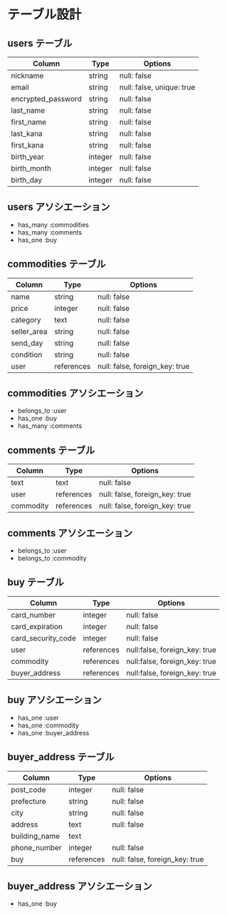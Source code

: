 # テーブル設計

## users テーブル

| Column               | Type    | Options     |
| -------------------- | ------  | ----------- |
| nickname             | string  | null: false |
| email                | string  | null: false, unique: true|
| encrypted_password   | string  | null: false |
| last_name            | string  | null: false |
| first_name           | string  | null: false |
| last_kana            | string  | null: false |
| first_kana           | string  | null: false |
| birth_year           | integer | null: false |
| birth_month          | integer | null: false |
| birth_day            | integer | null: false |

## users アソシエーション

- has_many :commodities
- has_many :comments
- has_one  :buy

## commodities テーブル

| Column             | Type       | Options     |
| ------------------ | ---------- | ----------- |
| name               | string     | null: false |
| price              | integer    | null: false |
| category           | text       | null: false |
| seller_area        | string     | null: false |
| send_day           | string     | null: false |
| condition          | string     | null: false |
| user               | references | null: false, foreign_key: true|

## commodities アソシエーション

- belongs_to :user
- has_one :buy
- has_many :comments

## comments テーブル

| Column             | Type       | Options                        |
| ------------------ | ---------- | -----------                    |
| text               | text       | null: false                    |
| user               | references | null: false, foreign_key: true |
| commodity          | references | null: false, foreign_key: true |

## comments アソシエーション

- belongs_to :user
- belongs_to :commodity

## buy テーブル

| Column             | Type       | Options     |
| ------------------ | ---------- | ----------- |
| card_number        | integer    | null: false |
| card_expiration    | integer    | null: false |
| card_security_code | integer    | null: false |
| user               | references | null:false, foreign_key: true|
| commodity          | references | null:false, foreign_key: true|
| buyer_address      | references | null:false, foreign_key: true|

## buy アソシエーション

- has_one :user
- has_one :commodity
- has_one :buyer_address

## buyer_address テーブル

| Column             | Type      | Options     |
| ------------------ | --------- | ----------- |
| post_code          | integer   | null: false |
| prefecture         | string    | null: false |
| city               | string    | null: false |
| address            | text      | null: false |
| building_name      | text      |             |
| phone_number       | integer   | null: false |
| buy                | references| null: false, foreign_key: true|

## buyer_address アソシエーション

- has_one :buy

